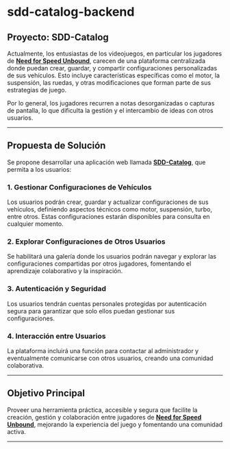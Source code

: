 # sdd-catalog-backend

## Proyecto: SDD-Catalog

Actualmente, los entusiastas de los videojuegos, en particular los jugadores de [**Need for Speed Unbound**](https://www.ea.com/es-es/games/need-for-speed/need-for-speed-unbound), carecen de una plataforma centralizada donde puedan crear, guardar, y compartir configuraciones personalizadas de sus vehículos. Esto incluye características específicas como el motor, la suspensión, las ruedas, y otras modificaciones que forman parte de sus estrategias de juego.

Por lo general, los jugadores recurren a notas desorganizadas o capturas de pantalla, lo que dificulta la gestión y el intercambio de ideas con otros usuarios.

---

## Propuesta de Solución

Se propone desarrollar una aplicación web llamada [**SDD-Catalog**](https://sdd-catalog.netlify.app/home), que permita a los usuarios:

### 1. Gestionar Configuraciones de Vehículos

Los usuarios podrán crear, guardar y actualizar configuraciones de sus vehículos, definiendo aspectos técnicos como motor, suspensión, turbo, entre otros. Estas configuraciones estarán disponibles para consulta en cualquier momento.

### 2. Explorar Configuraciones de Otros Usuarios

Se habilitará una galería donde los usuarios podrán navegar y explorar las configuraciones compartidas por otros jugadores, fomentando el aprendizaje colaborativo y la inspiración.

### 3. Autenticación y Seguridad

Los usuarios tendrán cuentas personales protegidas por autenticación segura para garantizar que solo ellos puedan gestionar sus configuraciones.

### 4. Interacción entre Usuarios

La plataforma incluirá una función para contactar al administrador y eventualmente comunicarse con otros usuarios, creando una comunidad colaborativa.

---

## Objetivo Principal

Proveer una herramienta práctica, accesible y segura que facilite la creación, gestión y colaboración entre jugadores de [**Need for Speed Unbound**](https://www.ea.com/es-es/games/need-for-speed/need-for-speed-unbound), mejorando la experiencia del juego y fomentando una comunidad activa.

---